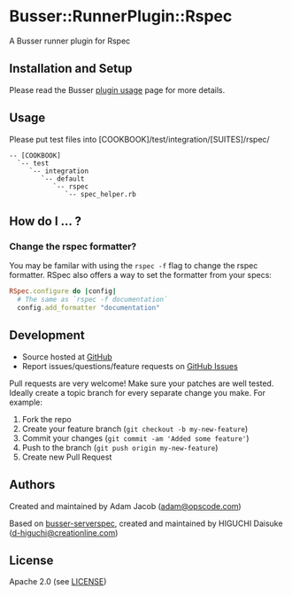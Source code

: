 # Busser::RunnerPlugin::Rspec

A Busser runner plugin for Rspec

## Installation and Setup

Please read the Busser [plugin usage](plugin_usage) page for more details.

## Usage

Please put test files into [COOKBOOK]/test/integration/[SUITES]/rspec/

```
-- [COOKBOOK]
  `-- test
     `-- integration
        `-- default
           `-- rspec
              `-- spec_helper.rb
```

## How do I ... ?

### Change the rspec formatter?

You may be familar with using the `rspec -f` flag to change the rspec formatter. RSpec also offers a way to set the formatter from your specs:

```ruby
RSpec.configure do |config|
  # The same as `rspec -f documentation`
  config.add_formatter "documentation"
```

## Development

* Source hosted at [GitHub](https://github.com/opscode/busser-rspec)
* Report issues/questions/feature requests on [GitHub Issues](issues)

Pull requests are very welcome! Make sure your patches are well tested.
Ideally create a topic branch for every separate change you make. For
example:

1. Fork the repo
2. Create your feature branch (`git checkout -b my-new-feature`)
3. Commit your changes (`git commit -am 'Added some feature'`)
4. Push to the branch (`git push origin my-new-feature`)
5. Create new Pull Request

## Authors

Created and maintained by Adam Jacob (adam@opscode.com)

Based on [busser-serverspec](https://github.com/cl-lab-k/busser-serverspec), created and maintained by HIGUCHI Daisuke (d-higuchi@creationline.com)

## License

Apache 2.0 (see [LICENSE](license))

